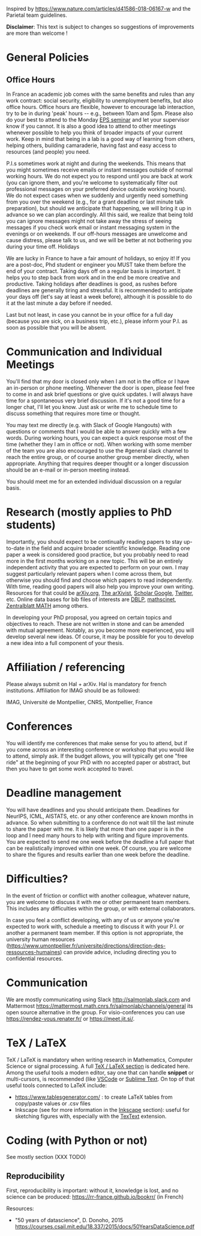 Inspired by https://www.nature.com/articles/d41586-018-06167-w and the Parietal team guidelines.

**Disclaimer**:
This text is subject to changes so suggestions of improvements are more than welcome !


# General Policies

## Office Hours

In France an academic job comes with the same benefits and rules than any work contract: social security, eligibility to unemployment benefits, but also office hours. Office hours are flexible, however to encourage lab interaction, try to be in during 'peak' hours -- e.g., between 10am and 5pm. Please also do your best to attend to the Monday [EPS seminar](https://imag.edu.umontpellier.fr/seminaires/seminaires-eps/) and let your supervisor know if you cannot. It is also a good idea to attend to other meetings whenever possible to help you think of broader impacts of your current work. Keep in mind that being in a lab is a good way of learning from others, helping others, building camaraderie, having fast and easy access to resources (and people) you need.

P.I.s sometimes work at night and during the weekends. This means that you might sometimes receive emails or instant messages outside of normal working hours. We do not expect you to respond until you are back at work (you can ignore them, and you're welcome to systematically filter out professional messages on your preferred device outside working hours). We do not expect cases when we suddenly and urgently need something from you over the weekend (e.g., for a grant deadline or last minute talk preparation), but should we anticipate that happening, we will bring it up in advance so we can plan accordingly. All this said, we realize that being told you can ignore messages might not take away the stress of seeing messages if you check work email or instant messaging system in the evenings or on weekends. If our off-hours messages are unwelcome and cause distress, please talk to us, and we will be better at not bothering you during your time off.
Holidays

We are lucky in France to have a fair amount of holidays, so enjoy it! If you are a post-doc, Phd student or engineer you MUST take them before the end of your contract. Taking days off on a regular basis is important. It helps you to step back from work and in the end be more creative and productive. Taking holidays after deadlines is good, as rushes before deadlines are generally tiring and stressful. It is recommended to anticipate your days off (let's say at least a week before), although it is possible to do it at the last minute a day before if needed.

Last but not least, in case you cannot be in your office for a full day (because you are sick, on a business trip, etc.), please inform your P.I. as soon as possible that you will be absent.

# Communication and Individual Meetings

You'll find that my door is closed only when I am not in the office or I have an in-person or phone meeting. Whenever the door is open, please feel free to come in and ask brief questions or give quick updates. I will always have time for a spontaneous very brief discussion. If it's not a good time for a longer chat, I'll let you know. Just ask or write me to schedule time to discuss something that requires more time or thought.

You may text me directly (e.g. with Slack of Google Hangouts) with questions or comments that I would be able to answer quickly with a few words. During working hours, you can expect a quick response most of the time (whether they I am in office or not). When working with some member of the team you are also encouraged to use the #general slack channel to reach the entire group, or of course another group member directly, when appropriate. Anything that requires deeper thought or a longer discussion should be an e-mail or in-person meeting instead.

You should meet me for an extended individual discussion on a regular basis.

# Research (mostly applies to PhD students)

Importantly, you should expect to be continually reading papers to stay up-to-date in the field and acquire broader scientific knowledge. Reading one paper a week is considered good practice, but you probably need to read more in the first months working on a new topic. This will be an entirely independent activity that you are expected to perform on your own. I may suggest particularly relevant papers when I come across them, but otherwise you should find and choose which papers to read independently. With time, reading good papers will also help you improve your own writing.
Resources for that could be [arXiv.org](https://arxiv.org/), [The arXivist](http://arxivist.com/), [Scholar Google](https://scholar.google.fr/), [Twitter](https://twitter.com), etc.
Online data bases for bib files of interests are [DBLP](https://dblp.uni-trier.de/), [mathscinet](https://mathscinet.ams.org/mathscinet/index.html), [Zentralblatt MATH](https://zbmath.org/) among others.


In developing your PhD proposal, you agreed on certain topics and objectives to reach. These are not written in stone and can be amended with mutual agreement. Notably, as you become more experienced, you will develop several new ideas. Of course, it may be possible for you to develop a new idea into a full component of your thesis.

# Affiliation / referencing
Please always submit on Hal + arXiv. Hal is mandatory for french institutions.
Affiliation for IMAG should be as followed:

IMAG, Université de Montpellier, CNRS, Montpellier, France

# Conferences

You will identify me conferences that make sense for you to attend, but if you come across an interesting conference or workshop that you would like to attend, simply ask. If the budget allows, you will typically get one "free ride" at the beginning of your PhD with no accepted paper or abstract, but then you have to get some work accepted to travel.

# Deadline management

You will have deadlines and you should anticipate them. Deadlines for NeurIPS, ICML, AISTATS, etc. or any other conference are known months in advance. So when submitting to a conference do not wait till the last minute to share the paper with me. It is likely that more than one paper is in the loop and I need many hours to help with writing and figure improvements. You are expected to send me one week before the deadline a full paper that can be realistically improved within one week. Of course, you are welcome to share the figures and results earlier than one week before the deadline.

# Difficulties?

In the event of friction or conflict with another colleague, whatever nature, you are welcome to discuss it with me or other permanent team members. This includes any difficulties within the group, or with external collaborators.

In case you feel a conflict developing, with any of us or anyone you're expected to work with, schedule a meeting to discuss it with your P.I. or another a permanent team member. If this option is not appropriate, the university human resources (https://www.umontpellier.fr/universite/directions/direction-des-ressources-humaines) can provide advice, including directing you to confidential resources.

# Communication

We are mostly communicating using Slack http://salmonlab.slack.com and Mattermost https://mattermost.math.cnrs.fr/salmonlab/channels/general its open source alternative in the group.
For visio-conferences you can use https://rendez-vous.renater.fr/ or https://meet.jit.si/.


# TeX / LaTeX

TeX / LaTeX is mandatory when writing research in Mathematics, Computer Science or signal processing. A full [TeX / LaTeX section](../tex/README.md) is dedicated here.
Among the useful tools a modern editor, say one that can handle **snippet** or multi-cursors, is recommended (like [VSCode](https://code.visualstudio.com/) or [Sublime Text](https://www.sublimetext.com/).
On top of that useful tools connected to LaTeX include:

- https://www.tablesgenerator.com/ : to create LaTeX tables from copy/paste values or .csv files
- Inkscape (see for more information in the [Inkscape](../inkscape/README.md) section): useful for sketching figures with, especially with the [TexText](https://inkscape.org/~jcwinkler/%E2%98%85textext) extension.


# Coding (with Python or not)

See mostly section (XXX TODO)

## Reproducibility
First, reproducibility is important: without it, knowledge is lost, and no science can be produced: <https://rr-france.github.io/bookrr/> (in French)

Resources:
- "50 years of datascience", D. Donoho, 2015 <https://courses.csail.mit.edu/18.337/2015/docs/50YearsDataScience.pdf>